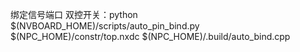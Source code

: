 绑定信号端口
双控开关：python $(NVBOARD_HOME)/scripts/auto_pin_bind.py $(NPC_HOME)/constr/top.nxdc $(NPC_HOME)/.build/auto_bind.cpp